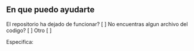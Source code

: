 ## En que puedo ayudarte

El repositorio ha dejado de funcionar? [ ]
No encuentras algun archivo del codigo? [ ]
Otro [ ]

Especifica: 
